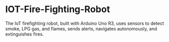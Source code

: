 # IOT-Fire-Fighting-Robot
The IoT firefighting robot, built with Arduino Uno R3, uses sensors to detect smoke, LPG gas, and flames, sends alerts, navigates autonomously, and extinguishes fires.
